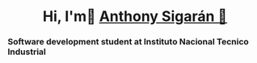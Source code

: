 <div>
<h1 align="center">Hi, I'm👋 <a href="">Anthony Sigarán 👋</a></h1>
</div>

<div>
<h3 aling="center" class="heading element" dir="auto">Software development student at Instituto Nacional Tecnico Industrial</h3>
</div>







<!--

Here are some ideas to get you started:

- 🔭 I’m currently working on ...
- 🌱 I’m currently learning ...
- 👯 I’m looking to collaborate on ...
- 🤔 I’m looking for help with ...
- 💬 Ask me about ...
- 📫 How to reach me: ...
- 😄 Pronouns: ...
- ⚡ Fun fact: ...
-->

